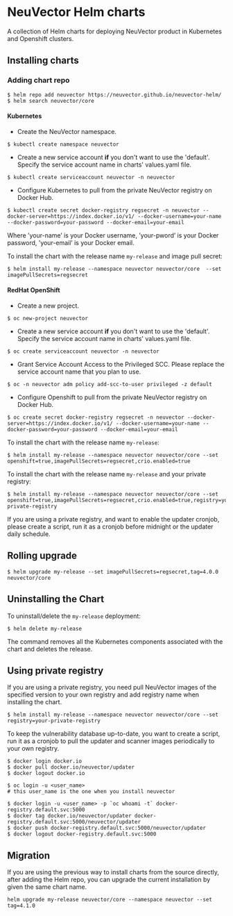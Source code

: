 # NeuVector Helm charts

A collection of Helm charts for deploying NeuVector product in Kubernetes and Openshift clusters.

## Installing charts

### Adding chart repo

```console
$ helm repo add neuvector https://neuvector.github.io/neuvector-helm/
$ helm search neuvector/core
```

#### Kubernetes

- Create the NeuVector namespace.
```console
$ kubectl create namespace neuvector
```

- Create a new service account **if** you don't want to use the 'default'. Specify the service account name in charts' values.yaml file.
```console
$ kubectl create serviceaccount neuvector -n neuvector
```

- Configure Kubernetes to pull from the private NeuVector registry on Docker Hub.
```console
$ kubectl create secret docker-registry regsecret -n neuvector --docker-server=https://index.docker.io/v1/ --docker-username=your-name --docker-password=your-password --docker-email=your-email
```

Where ’your-name’ is your Docker username, ’your-pword’ is your Docker password, ’your-email’ is your Docker email.

To install the chart with the release name `my-release` and image pull secret:

```console
$ helm install my-release --namespace neuvector neuvector/core  --set imagePullSecrets=regsecret
```

#### RedHat OpenShift

- Create a new project.
```console
$ oc new-project neuvector
```

- Create a new service account **if** you don't want to use the 'default'. Specify the service account name in charts' values.yaml file.
```console
$ oc create serviceaccount neuvector -n neuvector
```

- Grant Service Account Access to the Privileged SCC. Please replace the service account name that you plan to use.
```console
$ oc -n neuvector adm policy add-scc-to-user privileged -z default
```

- Configure Openshift to pull from the private NeuVector registry on Docker Hub.
```console
$ oc create secret docker-registry regsecret -n neuvector --docker-server=https://index.docker.io/v1/ --docker-username=your-name --docker-password=your-password --docker-email=your-email
```

To install the chart with the release name `my-release`:

```console
$ helm install my-release --namespace neuvector neuvector/core --set openshift=true,imagePullSecrets=regsecret,crio.enabled=true
```

To install the chart with the release name `my-release` and your private registry:

```console
$ helm install my-release --namespace neuvector neuvector/core --set openshift=true,imagePullSecrets=regsecret,crio.enabled=true,registry=your-private-registry
```

If you are using a private registry, and want to enable the updater cronjob, please create a script, run it as a cronjob before midnight or the updater daily schedule.

## Rolling upgrade

```console
$ helm upgrade my-release --set imagePullSecrets=regsecret,tag=4.0.0 neuvector/core
```

## Uninstalling the Chart

To uninstall/delete the `my-release` deployment:

```console
$ helm delete my-release
```

The command removes all the Kubernetes components associated with the chart and deletes the release.

## Using private registry

If you are using a private registry, you need pull NeuVector images of the specified version to your own registry and add registry name when installing the chart.

```console
$ helm install my-release --namespace neuvector neuvector/core --set registry=your-private-registry
```

To keep the vulnerability database up-to-date, you want to create a script, run it as a cronjob to pull the updater and scanner images periodically to your own registry.

```console
$ docker login docker.io
$ docker pull docker.io/neuvector/updater
$ docker logout docker.io

$ oc login -u <user_name>
# this user_name is the one when you install neuvector

$ docker login -u <user_name> -p `oc whoami -t` docker-registry.default.svc:5000
$ docker tag docker.io/neuvector/updater docker-registry.default.svc:5000/neuvector/updater
$ docker push docker-registry.default.svc:5000/neuvector/updater
$ docker logout docker-registry.default.svc:5000
```

## Migration

If you are using the previous way to install charts from the source directly, after adding the Helm repo, you can upgrade the current installation by given the same chart name. 

```console
helm upgrade my-release neuvector/core --namespace neuvector --set tag=4.1.0
```
